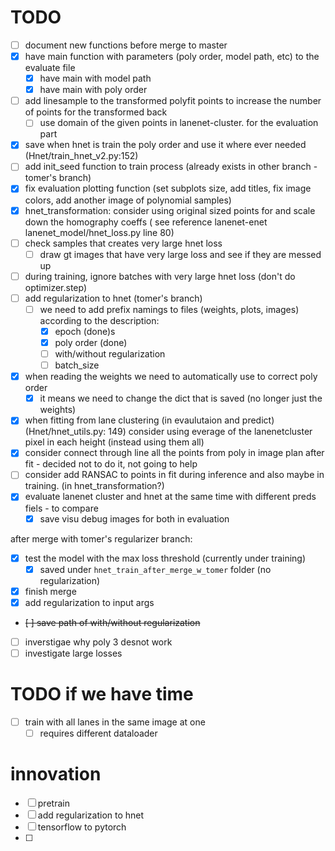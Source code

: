# TODO

- [ ] document new functions before merge to master
- [X] have main function with parameters (poly order, model path, etc) to the evaluate file
  - [X] have main with model path 
  - [X] have main with poly order
- [ ] add linesample to the transformed polyfit points to increase the number of points for the transformed back
  - [ ] use domain of the given points in lanenet-cluster. for the evaluation part
- [X] save when hnet is train the poly order and use it where ever needed (Hnet/train_hnet_v2.py:152)
- [ ] add init_seed function to train process (already exists in other branch - tomer's branch)
- [X] fix evaluation plotting function (set subplots size, add titles, fix image colors, add another image of polynomial samples)
- [X] hnet_transformation: consider using original sized points for and scale down the homography coeffs ( see reference lanenet-enet lanenet_model/hnet_loss.py line 80)
- [ ] check samples that creates very large hnet loss
  - [ ] draw gt images that have very large loss and see if they are messed up 
- [ ] during training, ignore batches with very large hnet loss (don't do optimizer.step)
- [ ] add regularization to hnet (tomer's branch)
  - [ ] we need to add prefix namings to files (weights, plots, images) according to the description:
    - [X] epoch (done)s
    - [X] poly order (done)
    - [ ] with/without regularization 
    - [ ] batch_size
- [X] when reading the weights we need to automatically use to correct poly order 
  - [X] it means we need to change the dict that is saved (no longer just the weights)
- [X] when fitting from lane clustering (in evaulutaion and predict) (Hnet/hnet_utils.py: 149) consider using everage of the lanenetcluster pixel  in each height (instead using them all)
- [X] consider connect through line all the points from poly in image plan after fit - decided not to do it, not going to help
- [ ] consider add RANSAC to points in fit during inference and also maybe in training. (in hnet_transformation?)
- [X] evaluate lanenet cluster and hnet at the same time with different preds fiels - to compare
  - [X] save visu debug images for both in evaluation 

after merge with tomer's regularizer branch:
- [X] test the model with the max loss threshold (currently under training)
  - [X] saved under `hnet_train_after_merge_w_tomer` folder (no regularization)
- [X] finish merge 
- [X] add regularization to input args
- ~~[ ] save path of with/without regularization~~
- [ ] inverstigae why poly 3 desnot work
- [ ] investigate large losses 

# TODO if we have time
- [ ] train with all lanes in the same image at one 
  - [ ] requires different dataloader 

# innovation
 - [ ] pretrain
 - [ ] add regularization to hnet
 - [ ] tensorflow to pytorch
 - [ ] 
